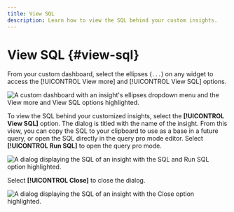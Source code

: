 ```yaml
---
title: View SQL
description: Learn how to view the SQL behind your custom insights.
---
```

# View SQL {#view-sql}

From your custom dashboard, select the ellipses (`...`) on any widget to access the [!UICONTROL View more] and [!UICONTROL View SQL] options.

![A custom dashboard with an insight's ellipses dropdown menu and the View more and View SQL options highlighted.](./images/user-defined-dashboards/sql-workflow/ellipses-dropdown.png)

To view the SQL behind your customized insights, select the **[!UICONTROL View SQL]** option. The dialog is titled with the name of the insight. From this view, you can copy the SQL to your clipboard to use as a base in a future query, or open the SQL directly in the query pro mode editor. Select **[!UICONTROL Run SQL]** to open the query pro mode. 

![A dialog displaying the SQL of an insight with the SQL and Run SQL option highlighted.](./images/user-defined-dashboards/view-sql.png)

Select **[!UICONTROL Close]** to close the dialog.

![A dialog displaying the SQL of an insight with the Close option highlighted.](./images/user-defined-dashboards/close-sql-dialog.png)